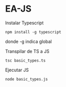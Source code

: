 # EA-JS


Instalar Typescript
```
npm install -g typescript
```
donde -g indica global

Transpilar de TS a JS
```
tsc basic_types.ts
```

Ejecutar JS
```
node basic_types.js
```